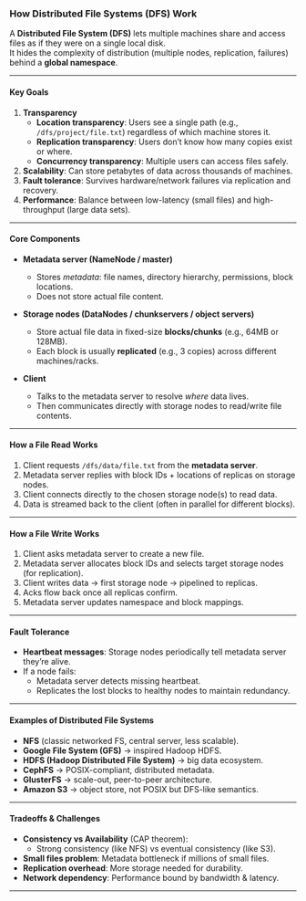 ### How Distributed File Systems (DFS) Work

A **Distributed File System (DFS)** lets multiple machines share and access files as if they were on a single local disk.  
It hides the complexity of distribution (multiple nodes, replication, failures) behind a **global namespace**.

---

#### Key Goals
1. **Transparency**
   - **Location transparency**: Users see a single path (e.g., `/dfs/project/file.txt`) regardless of which machine stores it.  
   - **Replication transparency**: Users don’t know how many copies exist or where. 
   - **Concurrency transparency**: Multiple users can access files safely.
1. **Scalability**: Can store petabytes of data across thousands of machines.  
2. **Fault tolerance**: Survives hardware/network failures via replication and recovery.  
3. **Performance**: Balance between low-latency (small files) and high-throughput (large data sets).

---

#### Core Components
- **Metadata server (NameNode / master)**  
  - Stores *metadata*: file names, directory hierarchy, permissions, block locations.  
  - Does not store actual file content.  

- **Storage nodes (DataNodes / chunkservers / object servers)**  
  - Store actual file data in fixed-size **blocks/chunks** (e.g., 64MB or 128MB).  
  - Each block is usually **replicated** (e.g., 3 copies) across different machines/racks.

- **Client**  
  - Talks to the metadata server to resolve *where* data lives.  
  - Then communicates directly with storage nodes to read/write file contents.

---

#### How a File Read Works
1. Client requests `/dfs/data/file.txt` from the **metadata server**.  
2. Metadata server replies with block IDs + locations of replicas on storage nodes.  
3. Client connects directly to the chosen storage node(s) to read data.  
4. Data is streamed back to the client (often in parallel for different blocks).  

---

#### How a File Write Works
1. Client asks metadata server to create a new file.  
2. Metadata server allocates block IDs and selects target storage nodes (for replication).  
3. Client writes data → first storage node → pipelined to replicas.  
4. Acks flow back once all replicas confirm.  
5. Metadata server updates namespace and block mappings.

---

#### Fault Tolerance
- **Heartbeat messages**: Storage nodes periodically tell metadata server they’re alive.  
- If a node fails:
  - Metadata server detects missing heartbeat.  
  - Replicates the lost blocks to healthy nodes to maintain redundancy.  

---

#### Examples of Distributed File Systems
- **NFS** (classic networked FS, central server, less scalable).  
- **Google File System (GFS)** → inspired Hadoop HDFS.  
- **HDFS (Hadoop Distributed File System)** → big data ecosystem.  
- **CephFS** → POSIX-compliant, distributed metadata.  
- **GlusterFS** → scale-out, peer-to-peer architecture.  
- **Amazon S3** → object store, not POSIX but DFS-like semantics.  

---

#### Tradeoffs & Challenges
- **Consistency vs Availability** (CAP theorem):
  - Strong consistency (like NFS) vs eventual consistency (like S3).  
- **Small files problem**: Metadata bottleneck if millions of small files.  
- **Replication overhead**: More storage needed for durability.  
- **Network dependency**: Performance bound by bandwidth & latency.

---